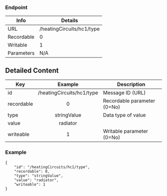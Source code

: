 # 



### Endpoint

| Info  | Details |
| ------------- | ------------- |
| URL   | /heatingCircuits/hc1/type   |
| Recordable   | 0   |
| Writable   | 1   |
| Parameters  | N/A  |

## Detailed Content

|  Key  | Example | Description |
| ------------- | :------: | ------------------------------ |
|  id | /heatingCircuits/hc1/type | Message ID (URL) |
|  recordable | 0 | Recordable parameter (0=No) |
|  type | stringValue | Data type of value |
|  value | radiator |  |
|  writeable | 1 | Writable parameter (0=No) |

### Example
```
{
    "id": "/heatingCircuits/hc1/type",
    "recordable": 0,
    "type": "stringValue",
    "value": "radiator",
    "writeable": 1
}
```
